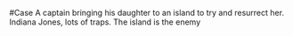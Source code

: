#Case 
A captain bringing his daughter to an island to try and resurrect her.
Indiana Jones, lots of traps. The island is the enemy


